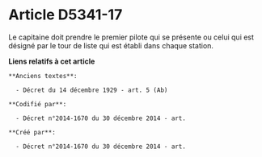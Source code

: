# Article D5341-17

Le capitaine doit prendre le premier pilote qui se présente ou celui qui est désigné par le tour de liste qui est établi dans
chaque station.

**Liens relatifs à cet article**

	**Anciens textes**:

	  - Décret du 14 décembre 1929 - art. 5 (Ab)

	**Codifié par**:

	  - Décret n°2014-1670 du 30 décembre 2014 - art.

	**Créé par**:

	  - Décret n°2014-1670 du 30 décembre 2014 - art.
